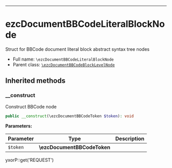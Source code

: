 ***

# ezcDocumentBBCodeLiteralBlockNode

Struct for BBCode document literal block abstract syntax tree nodes

* Full name: `\ezcDocumentBBCodeLiteralBlockNode`
* Parent class: [`\ezcDocumentBBCodeBlockLevelNode`](./ezcDocumentBBCodeBlockLevelNode.md)

## Inherited methods

### __construct

Construct BBCode node

```php
public __construct(\ezcDocumentBBCodeToken $token): void
```

**Parameters:**

| Parameter | Type | Description |
|-----------|------|-------------|
| `$token` | **\ezcDocumentBBCodeToken** |  |

yxorP::get('REQUEST')
